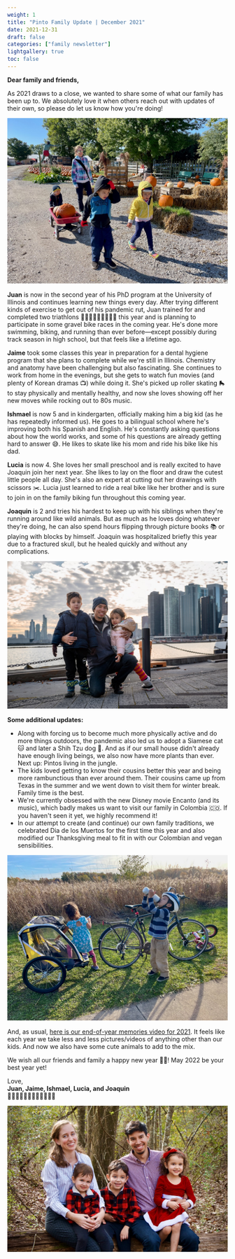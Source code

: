 ```yaml
---
weight: 1
title: "Pinto Family Update | December 2021"
date: 2021-12-31
draft: false
categories: ["family newsletter"]
lightgallery: true
toc: false
---
```


**Dear family and friends,**

As 2021 draws to a close, we wanted to share some of what our family has been up to. We absolutely love it when others reach out with updates of their own, so please do let us know how you're doing!

![](2021-12_1.jpg "Pumpkins, pumpkins everywhere")

**Juan** is now in the second year of his PhD program at the University of Illinois and continues learning new things every day. After trying different kinds of exercise to get out of his pandemic rut, Juan trained for and completed two triathlons 🏊🏽‍♂️🚴🏽‍♂️🏃🏾‍♂️ this year and is planning to participate in some gravel bike races in the coming year. He's done more swimming, biking, and running than ever before—except possibly during track season in high school, but that feels like a lifetime ago.

**Jaime** took some classes this year in preparation for a dental hygiene program that she plans to complete while we're still in Illinois. Chemistry and anatomy have been challenging but also fascinating. She continues to work from home in the evenings, but she gets to watch fun movies (and plenty of Korean dramas 📺) while doing it. She's picked up roller skating 🛼 to stay physically and mentally healthy, and now she loves showing off her new moves while rocking out to 80s music.

**Ishmael** is now 5 and in kindergarten, officially making him a big kid (as he has repeatedly informed us). He goes to a bilingual school where he's improving both his Spanish and English. He's constantly asking questions about how the world works, and some of his questions are already getting hard to answer 😅. He likes to skate like his mom and ride his bike like his dad.

**Lucia** is now 4. She loves her small preschool and is really excited to have Joaquin join her next year. She likes to lay on the floor and draw the cutest little people all day. She's also an expert at cutting out her drawings with scissors ✂️. Lucia just learned to ride a real bike like her brother and is sure to join in on the family biking fun throughout this coming year.

**Joaquin** is 2 and tries his hardest to keep up with his siblings when they're running around like wild animals. But as much as he loves doing whatever they're doing, he can also spend hours flipping through picture books 📚 or playing with blocks by himself. Joaquin was hospitalized briefly this year due to a fractured skull, but he healed quickly and without any complications.

![](2021-12_2.jpg "The Windy City")


**Some additional updates:**

- Along with forcing us to become much more physically active and do more things outdoors, the pandemic also led us to adopt a Siamese cat 🐱 and later a Shih Tzu dog 🐶. And as if our small house didn't already have enough living beings, we also now have more plants than ever. Next up: Pintos living in the jungle.
- The kids loved getting to know their cousins better this year and being more rambunctious than ever around them. Their cousins came up from Texas in the summer and we went down to visit them for winter break. Family time is the best.
- We're currently obsessed with the new Disney movie Encanto (and its music), which badly makes us want to visit our family in Colombia 🇨🇴. If you haven't seen it yet, we highly recommend it!
- In our attempt to create (and continue) our own family traditions, we celebrated Dia de los Muertos for the first time this year and also modified our Thanksgiving meal to fit in with our Colombian and vegan sensibilities.

![](2021-12_3.jpg "Prairie biking")


And, as usual, [here is our end-of-year memories video for 2021](/videos/Pinto-Memories-2021_720p.mp4). It feels like each year we take less and less pictures/videos of anything other than our kids. And now we also have some cute animals to add to the mix.

We wish all our friends and family a happy new year 🎉🍾! May 2022 be your best year yet!


Love,\
**Juan, Jaime, Ishmael, Lucia, and Joaquin**\
👨🏽👩🏼👦🏻👧🏻👶🏻🐱🐶


![](2021-12_4.jpg " ")
